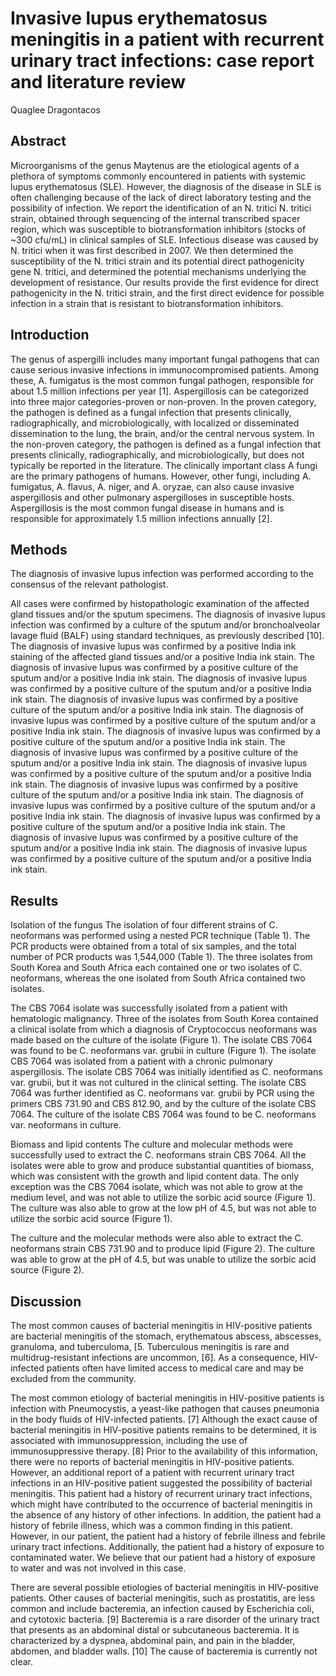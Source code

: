 # Invasive lupus erythematosus meningitis in a patient with recurrent urinary tract infections: case report and literature review
Quaglee Dragontacos


## Abstract
Microorganisms of the genus Maytenus are the etiological agents of a plethora of symptoms commonly encountered in patients with systemic lupus erythematosus (SLE). However, the diagnosis of the disease in SLE is often challenging because of the lack of direct laboratory testing and the possibility of infection. We report the identification of an N. tritici N. tritici strain, obtained through sequencing of the internal transcribed spacer region, which was susceptible to biotransformation inhibitors (stocks of ~300 cfu/mL) in clinical samples of SLE. Infectious disease was caused by N. tritici when it was first described in 2007. We then determined the susceptibility of the N. tritici strain and its potential direct pathogenicity gene N. tritici, and determined the potential mechanisms underlying the development of resistance. Our results provide the first evidence for direct pathogenicity in the N. tritici strain, and the first direct evidence for possible infection in a strain that is resistant to biotransformation inhibitors.


## Introduction
The genus of aspergilli includes many important fungal pathogens that can cause serious invasive infections in immunocompromised patients. Among these, A. fumigatus is the most common fungal pathogen, responsible for about 1.5 million infections per year [1]. Aspergillosis can be categorized into three major categories-proven or non-proven. In the proven category, the pathogen is defined as a fungal infection that presents clinically, radiographically, and microbiologically, with localized or disseminated dissemination to the lung, the brain, and/or the central nervous system. In the non-proven category, the pathogen is defined as a fungal infection that presents clinically, radiographically, and microbiologically, but does not typically be reported in the literature. The clinically important class A fungi are the primary pathogens of humans. However, other fungi, including A. fumigatus, A. flavus, A. niger, and A. oryzae, can also cause invasive aspergillosis and other pulmonary aspergilloses in susceptible hosts. Aspergillosis is the most common fungal disease in humans and is responsible for approximately 1.5 million infections annually [2].


## Methods
The diagnosis of invasive lupus infection was performed according to the consensus of the relevant pathologist.

All cases were confirmed by histopathologic examination of the affected gland tissues and/or the sputum specimens. The diagnosis of invasive lupus infection was confirmed by a culture of the sputum and/or bronchoalveolar lavage fluid (BALF) using standard techniques, as previously described [10]. The diagnosis of invasive lupus was confirmed by a positive India ink staining of the affected gland tissues and/or a positive India ink stain. The diagnosis of invasive lupus was confirmed by a positive culture of the sputum and/or a positive India ink stain. The diagnosis of invasive lupus was confirmed by a positive culture of the sputum and/or a positive India ink stain. The diagnosis of invasive lupus was confirmed by a positive culture of the sputum and/or a positive India ink stain. The diagnosis of invasive lupus was confirmed by a positive culture of the sputum and/or a positive India ink stain. The diagnosis of invasive lupus was confirmed by a positive culture of the sputum and/or a positive India ink stain. The diagnosis of invasive lupus was confirmed by a positive culture of the sputum and/or a positive India ink stain. The diagnosis of invasive lupus was confirmed by a positive culture of the sputum and/or a positive India ink stain. The diagnosis of invasive lupus was confirmed by a positive culture of the sputum and/or a positive India ink stain. The diagnosis of invasive lupus was confirmed by a positive culture of the sputum and/or a positive India ink stain. The diagnosis of invasive lupus was confirmed by a positive culture of the sputum and/or a positive India ink stain. The diagnosis of invasive lupus was confirmed by a positive culture of the sputum and/or a positive India ink stain. The diagnosis of invasive lupus was confirmed by a positive culture of the sputum and/or a positive India ink stain.


## Results
Isolation of the fungus
The isolation of four different strains of C. neoformans was performed using a nested PCR technique (Table 1). The PCR products were obtained from a total of six samples, and the total number of PCR products was 1,544,000 (Table 1). The three isolates from South Korea and South Africa each contained one or two isolates of C. neoformans, whereas the one isolated from South Africa contained two isolates.

The CBS 7064 isolate was successfully isolated from a patient with hematologic malignancy. Three of the isolates from South Korea contained a clinical isolate from which a diagnosis of Cryptococcus neoformans was made based on the culture of the isolate (Figure 1). The isolate CBS 7064 was found to be C. neoformans var. grubii in culture (Figure 1). The isolate CBS 7064 was isolated from a patient with a chronic pulmonary aspergillosis. The isolate CBS 7064 was initially identified as C. neoformans var. grubii, but it was not cultured in the clinical setting. The isolate CBS 7064 was further identified as C. neoformans var. grubii by PCR using the primers CBS 731.90 and CBS 812.90, and by the culture of the isolate CBS 7064. The culture of the isolate CBS 7064 was found to be C. neoformans var. neoformans in culture.

Biomass and lipid contents
The culture and molecular methods were successfully used to extract the C. neoformans strain CBS 7064. All the isolates were able to grow and produce substantial quantities of biomass, which was consistent with the growth and lipid content data. The only exception was the CBS 7064 isolate, which was not able to grow at the medium level, and was not able to utilize the sorbic acid source (Figure 1). The culture was also able to grow at the low pH of 4.5, but was not able to utilize the sorbic acid source (Figure 1).

The culture and the molecular methods were also able to extract the C. neoformans strain CBS 731.90 and to produce lipid (Figure 2). The culture was able to grow at the pH of 4.5, but was unable to utilize the sorbic acid source (Figure 2).


## Discussion
The most common causes of bacterial meningitis in HIV-positive patients are bacterial meningitis of the stomach, erythematous abscess, abscesses, granuloma, and tuberculoma, [5. Tuberculous meningitis is rare and multidrug-resistant infections are uncommon, [6]. As a consequence, HIV-infected patients often have limited access to medical care and may be excluded from the community.

The most common etiology of bacterial meningitis in HIV-positive patients is infection with Pneumocystis, a yeast-like pathogen that causes pneumonia in the body fluids of HIV-infected patients. [7] Although the exact cause of bacterial meningitis in HIV-positive patients remains to be determined, it is associated with immunosuppression, including the use of immunosuppressive therapy. [8] Prior to the availability of this information, there were no reports of bacterial meningitis in HIV-positive patients. However, an additional report of a patient with recurrent urinary tract infections in an HIV-positive patient suggested the possibility of bacterial meningitis. This patient had a history of recurrent urinary tract infections, which might have contributed to the occurrence of bacterial meningitis in the absence of any history of other infections. In addition, the patient had a history of febrile illness, which was a common finding in this patient. However, in our patient, the patient had a history of febrile illness and febrile urinary tract infections. Additionally, the patient had a history of exposure to contaminated water. We believe that our patient had a history of exposure to water and was not involved in this case.

There are several possible etiologies of bacterial meningitis in HIV-positive patients. Other causes of bacterial meningitis, such as prostatitis, are less common and include bacteremia, an infection caused by Escherichia coli, and cytotoxic bacteria. [9] Bacteremia is a rare disorder of the urinary tract that presents as an abdominal distal or subcutaneous bacteremia. It is characterized by a dyspnea, abdominal pain, and pain in the bladder, abdomen, and bladder walls. [10] The cause of bacteremia is currently not clear.
